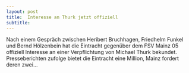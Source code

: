 ```yaml
---
layout: post
title:  Interesse an Thurk jetzt offiziell
subtitle:  
---
```


Nach einem Gespräch zwischen Heribert Bruchhagen, Friedhelm Funkel und Bernd Hölzenbein hat die Eintracht gegenüber dem FSV Mainz 05 offiziell Interesse an einer Verpflichtung von Michael Thurk bekundet. Presseberichten zufolge bietet die Eintracht eine Million, Mainz fordert deren zwei...


